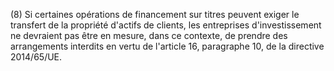 (8) Si certaines opérations de financement sur titres peuvent exiger le transfert de la propriété d'actifs de clients, les entreprises d'investissement ne devraient pas être en mesure, dans ce contexte, de prendre des arrangements interdits en vertu de l'article 16, paragraphe 10, de la directive 2014/65/UE.